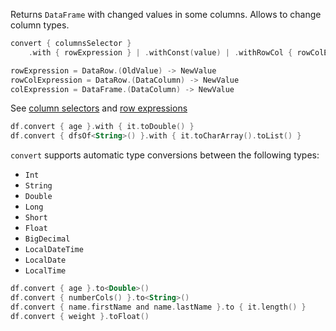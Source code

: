 [//]: # (title: convert)
<!---IMPORT org.jetbrains.kotlinx.dataframe.samples.api.Modify-->

Returns `DataFrame` with changed values in some columns. Allows to change column types.

```kotlin
convert { columnsSelector }
    .with { rowExpression } | .withConst(value) | .withRowCol { rowColExpression } | to<Type>() | to { colExpression }

rowExpression = DataRow.(OldValue) -> NewValue
rowColExpression = DataRow.(DataColumn) -> NewValue
colExpression = DataFrame.(DataColumn) -> NewValue
```

See [column selectors](ColumnSelectors.md) and [row expressions](DataRow.md#row-expressions)

<!---FUN convert-->

```kotlin
df.convert { age }.with { it.toDouble() }
df.convert { dfsOf<String>() }.with { it.toCharArray().toList() }
```

<!---END-->

`convert` supports automatic type conversions between the following types:
* `Int`
* `String`
* `Double`
* `Long`
* `Short`
* `Float`
* `BigDecimal`
* `LocalDateTime`
* `LocalDate`
* `LocalTime`

<!---FUN convertTo-->

```kotlin
df.convert { age }.to<Double>()
df.convert { numberCols() }.to<String>()
df.convert { name.firstName and name.lastName }.to { it.length() }
df.convert { weight }.toFloat()
```

<!---END-->
